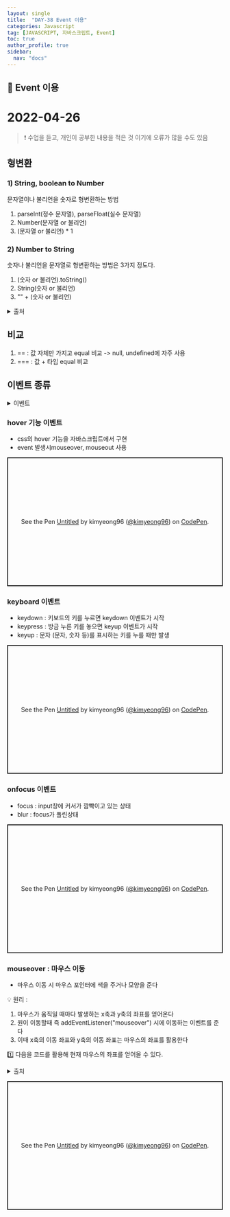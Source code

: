 ```yaml
---
layout: single
title:  "DAY-38 Event 이용"
categories: Javascript
tag: [JAVASCRIPT, 자바스크립트, Event]
toc: true
author_profile: true
sidebar:
  nav: "docs"
---
```


## 🚀 Event 이용

# 2022-04-26

<!--Quote-->
> ❗ 수업을 듣고, 개인이 공부한 내용을 적은 것 이기에 오류가 많을 수도 있음


## 형변환


### 1) String, boolean to Number

문자열이나 불리언을 숫자로 형변환하는 방법
1. parseInt(정수 문자열), parseFloat(실수 문자열)
2. Number(문자열 or 불리언)
3. (문자열 or 불리언) * 1


### 2) Number to String
숫자나 불리언을 문자열로 형변환하는 방법은 3가지 정도다.

1) (숫자 or 불리언).toString()
2) String(숫자 or 불리언)
3) "" + (숫자 or 불리언)


<details>
<summary>출처</summary>
<div markdown="1">
 [형변환](https://curryyou.tistory.com/186)
</div>
</details>



## 비교


1. == : 값 자체만 가지고 equal 비교 -> null, undefined에 자주 사용
2. === : 값 + 타입 equal 비교


## 이벤트 종류

<details>
<summary>이벤트</summary>
<div markdown="1">
 [이벤트](https://yoonjong-park.tistory.com/entry/addEventListener-%EC%9D%B4%EB%B2%A4%ED%8A%B8%EB%A6%AC%EC%8A%A4%EB%84%88-%EC%A2%85%EB%A5%98)
</div>
</details>

### hover 기능 이벤트

- css의 hover 기능을 자바스크립트에서 구현
- event 발생시mouseover, mouseout 사용
<p class="codepen" data-height="300" data-default-tab="html,result" data-slug-hash="xxpogXm" data-user="kimyeong96" style="height: 300px; box-sizing: border-box; display: flex; align-items: center; justify-content: center; border: 2px solid; margin: 1em 0; padding: 1em;">
  <span>See the Pen <a href="https://codepen.io/kimyeong96/pen/xxpogXm">
  Untitled</a> by kimyeong96 (<a href="https://codepen.io/kimyeong96">@kimyeong96</a>)
  on <a href="https://codepen.io">CodePen</a>.</span>
</p>
<script async src="https://cpwebassets.codepen.io/assets/embed/ei.js"></script>


### keyboard 이벤트
- keydown : 키보드의 키를 누르면 keydown 이벤트가 시작
- keypress : 방금 누른 키를 놓으면 keyup 이벤트가 시작
- keyup : 문자 (문자, 숫자 등)를 표시하는 키를 누를 때만 발생


<p class="codepen" data-height="300" data-default-tab="html,result" data-slug-hash="qBpzXWW" data-user="kimyeong96" style="height: 300px; box-sizing: border-box; display: flex; align-items: center; justify-content: center; border: 2px solid; margin: 1em 0; padding: 1em;">
  <span>See the Pen <a href="https://codepen.io/kimyeong96/pen/qBpzXWW">
  Untitled</a> by kimyeong96 (<a href="https://codepen.io/kimyeong96">@kimyeong96</a>)
  on <a href="https://codepen.io">CodePen</a>.</span>
</p>
<script async src="https://cpwebassets.codepen.io/assets/embed/ei.js"></script>


### onfocus 이벤트

- focus : input창에 커서가 깜빡이고 있는 상태
- blur : focus가 풀린상태


<p class="codepen" data-height="300" data-default-tab="html,result" data-slug-hash="qBpzrxZ" data-user="kimyeong96" style="height: 300px; box-sizing: border-box; display: flex; align-items: center; justify-content: center; border: 2px solid; margin: 1em 0; padding: 1em;">
  <span>See the Pen <a href="https://codepen.io/kimyeong96/pen/qBpzrxZ">
  Untitled</a> by kimyeong96 (<a href="https://codepen.io/kimyeong96">@kimyeong96</a>)
  on <a href="https://codepen.io">CodePen</a>.</span>
</p>
<script async src="https://cpwebassets.codepen.io/assets/embed/ei.js"></script>


### mouseover : 마우스 이동

- 마우스 이동 시 마우스 포인터에 색을 주거나 모양을 준다


💡 원리 :
1. 마우스가 움직일 때마다 발생하는 x축과 y축의 좌표를 얻어온다
2. 원이 이동할때 즉 addEventListener("mouseover") 시에 이동하는 이벤트를 준다
3. 이때 x축의 이동 좌표와 y축의 이동 좌표는 마우스의 좌표를 활용한다


1️⃣ 다음을 코드를 활용해 현재 마우스의 좌표를 얻어올 수 있다.


<script src="https://gist.github.com/kimyeong96/1f8cc9759adb7424b1baba389391ce51.js"></script>

<details>
<summary>출처</summary>
<div markdown="1">
 [DelftStack](https://www.delftstack.com/ko/howto/javascript/javascript-mouse-position)
</div>
</details>




<p class="codepen" data-height="300" data-default-tab="html,result" data-slug-hash="WNdqpWP" data-user="kimyeong96" style="height: 300px; box-sizing: border-box; display: flex; align-items: center; justify-content: center; border: 2px solid; margin: 1em 0; padding: 1em;">
  <span>See the Pen <a href="https://codepen.io/kimyeong96/pen/WNdqpWP">
  Untitled</a> by kimyeong96 (<a href="https://codepen.io/kimyeong96">@kimyeong96</a>)
  on <a href="https://codepen.io">CodePen</a>.</span>
</p>
<script async src="https://cpwebassets.codepen.io/assets/embed/ei.js"></script>